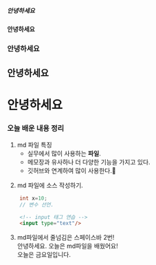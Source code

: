 ##### 안녕하세요
#### 안녕하세요
### 안녕하세요
## 안녕하세요
# 안녕하세요
<!-- #은 h태그와 유사. -->

### 오늘 배운 내용 정리
1. md 파일 특징
    - 실무에서 많이 사용하는 **파일**.
    - 메모장과 유사하나 더 다양한 기능을 가지고 있다.
    - 깃허브와 연계하여 많이 사용한다.🎈
<!-- window 키+. 키 이모지 -->
2. md 파일에 소스 작성하기.
```java
    int x=10;
    // 변수 선언.
```
```html
    <!-- input 태그 연습 -->
    <input type="text"/>
```
3. md파일에서 줄넘김은 스페이스바 2번!  
안녕하세요. 오늘은 md파일을 배웠어요!  
오늘은 금요일입니다.